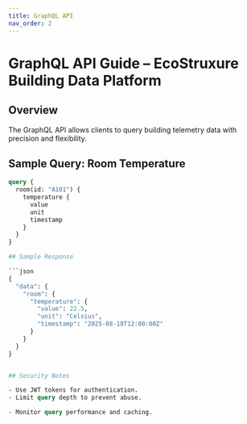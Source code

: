 ```yaml
---
title: GraphQL API
nav_order: 2
---
```


# GraphQL API Guide – EcoStruxure Building Data Platform

## Overview
The GraphQL API allows clients to query building telemetry data with precision and flexibility.

## Sample Query: Room Temperature

```graphql
query {
  room(id: "A101") {
    temperature {
      value
      unit
      timestamp
    }
  }
}

## Sample Response

```json
{
  "data": {
    "room": {
      "temperature": {
        "value": 22.5,
        "unit": "Celsius",
        "timestamp": "2025-08-18T12:00:00Z"
      }
    }
  }
}


## Security Notes

- Use JWT tokens for authentication.
- Limit query depth to prevent abuse.

- Monitor query performance and caching.


